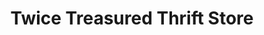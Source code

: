---
title: "Twice Treasured Thrift Store"
url: /la-mesa/twice-treasured-thrift-store/
shop: charity
---